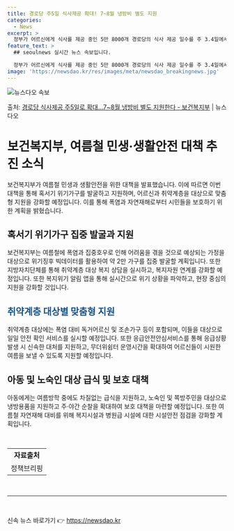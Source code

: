 ```yaml
---
title: 경로당 주5일 식사제공 확대! 7~8월 냉방비 별도 지원
categories:
  - News
excerpt: >
  정부가 어르신에게 식사를 제공 중인 5만 8000개 경로당의 식사 제공 일수를 주 3.4일에서 주 5일로 단…
feature_text: >
  ## seoulnews 실시간 뉴스 속보입니다.

  정부가 어르신에게 식사를 제공 중인 5만 8000개 경로당의 식사 제공 일수를 주 3.4일에서 주 5일로 단…
image: 'https://newsdao.kr/res/images/meta/newsdao_breakingnews.jpg'
---
```


![뉴스다오 속보](https://newsdao.kr/res/images/meta/newsdao_breakingnews.jpg)

<p>출처: <a href="https://newsdao.kr/3963" rel="dofollow">경로당 식사제공 주5일로 확대…7~8월 냉방비 별도 지원한다 - 보건복지부</a> | 뉴스다오</p>

<h1>보건복지부, 여름철 민생·생활안전 대책 추진 소식</h1>

<p data-ke-size="size16">보건복지부가 여름철 민생과 생활안전을 위한 대책을 발표했습니다. 이에 따르면 이번 대책을 통해 혹서기 위기가구를 발굴하고 지원하며, 어르신과 취약계층을 대상으로 맞춤형 지원을 강화할 예정입니다. 이를 통해 폭염과 자연재해로부터 시민들을 보호하기 위한 계획을 밝혔습니다.</p>

<h2>혹서기 위기가구 집중 발굴과 지원</h2>

<p data-ke-size="size16">보건복지부는 여름철에 폭염과 집중호우로 인해 어려움을 겪을 것으로 예상되는 가정을 대상으로 위기징후 빅데이터를 활용하여 약 2만 가구를 집중 발굴할 계획입니다. 또한 지방자치단체를 통해 취약계층 대상 복지 상담을 실시하고, 복지자원 연계를 강화할 예정입니다. 또한 복지위기 알림 앱을 통해 실시간으로 위기 상황을 파악하고, 현장 중심의 지원을 강화할 것입니다.</p>

<h2><b><span style="color: #1a5490;">취약계층 대상별 맞춤형 지원</span></b></h2>

<p data-ke-size="size16">취약계층 대상에는 폭염 대비 독거어르신 및 조손가구 등이 포함되며, 이들을 대상으로 일일 안전 확인 서비스를 실시할 예정입니다. 또한 응급안전안심서비스를 통해 응급상황 발생 시 신속한 대처를 지원하고, 무더위쉼터 운영시간을 확대하여 어르신들이 시원한 여름을 보낼 수 있도록 지원할 예정입니다.</p>

<h2>아동 및 노숙인 대상 급식 및 보호 대책</h2>

<p data-ke-size="size16">아동에게는 여름방학 중에도 차질없는 급식을 지원하고, 노숙인 및 쪽방주민을 대상으로 냉방용품을 지원하고 주·야간 순찰을 확대하여 보호 대책을 마련할 예정입니다. 또한 여름철 자연재해 대비를 위해 복지시설과 병원급 시설에 대한 시설안전 점검을 강화할 계획입니다.</p>

<p data-ke-size="size16">&nbsp;</p>

<table>
<tbody>
<tr>
<td style="text-align: center; height: 17px;"><b>자료출처</b></td>
</tr>
<tr>
<td style="text-align: center; height: 17px;">정책브리핑 </td>
</tr>
</tbody>
</table>
<p data-ke-size="size16">&nbsp;</p>
<hr>

<p data-ke-size="size16">&nbsp;</p> 

신속 뉴스 바로가기 👉 <a href="https://newsdao.kr" rel="dofollow">https://newsdao.kr</a>


